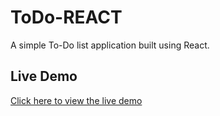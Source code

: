 # ToDo-REACT

A simple To-Do list application built using React.

## Live Demo
[Click here to view the live demo]([https://your-live-demo-link.com](https://todo-zm.vercel.app/))


